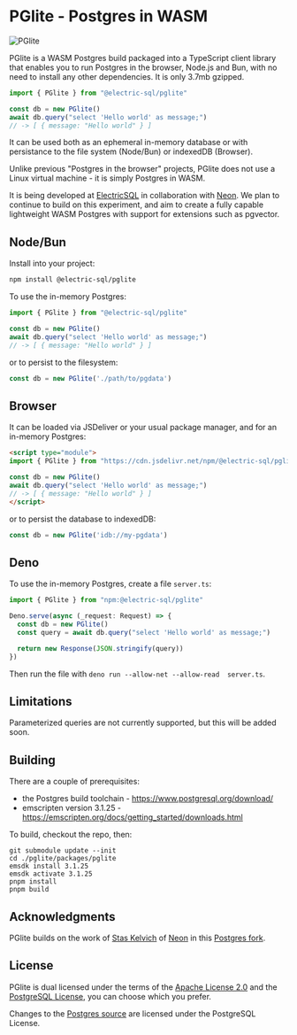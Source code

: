 # PGlite - Postgres in WASM

![PGlite](./screenshot.png)

PGlite is a WASM Postgres build packaged into a TypeScript client library that enables you to run Postgres in the browser, Node.js and Bun, with no need to install any other dependencies. It is only 3.7mb gzipped.

```js
import { PGlite } from "@electric-sql/pglite"

const db = new PGlite()
await db.query("select 'Hello world' as message;")
// -> [ { message: "Hello world" } ]
```

It can be used both as an ephemeral in-memory database or with persistance to the file system (Node/Bun) or indexedDB (Browser).

Unlike previous "Postgres in the browser" projects, PGlite does not use a Linux virtual machine - it is simply Postgres in WASM.

It is being developed at [ElectricSQL](http://electric-sql.com) in collaboration with [Neon](http://neon.tech). We plan to continue to build on this experiment, and aim to create a fully capable lightweight WASM Postgres with support for extensions such as pgvector.

## Node/Bun

Install into your project:

```sh
npm install @electric-sql/pglite
```

To use the in-memory Postgres:

```js
import { PGlite } from "@electric-sql/pglite"

const db = new PGlite()
await db.query("select 'Hello world' as message;")
// -> [ { message: "Hello world" } ]
```

or to persist to the filesystem:

```js
const db = new PGlite('./path/to/pgdata')
```

## Browser

It can be loaded via JSDeliver or your usual package manager, and for an in-memory Postgres:

```html
<script type="module">
import { PGlite } from "https://cdn.jsdelivr.net/npm/@electric-sql/pglite/dist/index.js";

const db = new PGlite()
await db.query("select 'Hello world' as message;")
// -> [ { message: "Hello world" } ]
</script>
```

or to persist the database to indexedDB:

```js
const db = new PGlite('idb://my-pgdata')
```

## Deno

To use the in-memory Postgres, create a file `server.ts`:

```ts
import { PGlite } from "npm:@electric-sql/pglite"

Deno.serve(async (_request: Request) => {
  const db = new PGlite()
  const query = await db.query("select 'Hello world' as message;")

  return new Response(JSON.stringify(query))
})
```

Then run the file with `deno run --allow-net --allow-read  server.ts`.

## Limitations

Parameterized queries are not currently supported, but this will be added soon.

## Building

There are a couple of prerequisites:

- the Postgres build toolchain - https://www.postgresql.org/download/
- emscripten version 3.1.25 - https://emscripten.org/docs/getting_started/downloads.html

To build, checkout the repo, then:

```
git submodule update --init
cd ./pglite/packages/pglite
emsdk install 3.1.25
emsdk activate 3.1.25
pnpm install
pnpm build
```

## Acknowledgments

PGlite builds on the work of [Stas Kelvich](https://github.com/kelvich) of [Neon](https://neon.tech) in this [Postgres fork](https://github.com/electric-sql/postgres-wasm).

## License

PGlite is dual licensed under the terms of the [Apache License 2.0](./LICENSE) and the [PostgreSQL License](./POSTGRES-LICENSE), you can choose which you prefer.

Changes to the [Postgres source](https://github.com/electric-sql/postgres-wasm) are licensed under the PostgreSQL License.

